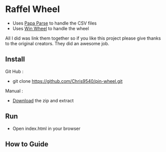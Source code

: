 Raffel Wheel
============

- Uses [Papa Parse](http://papaparse.com) to handle the CSV files
- Uses [Win Wheel](http://dougtesting.net/home) to handle the wheel

All I did was link them together so if you like this project please give thanks to the original creators. They did an awesome job.

Install
-------
Git Hub :
- git clone https://github.com/Chris9540/pin-wheel.git

Manual :
- [Download](https://github.com/Chris9540/pin-wheel/archive/master.zip) the zip and extract

Run
---
- Open index.html in your browser

How to Guide
------------
